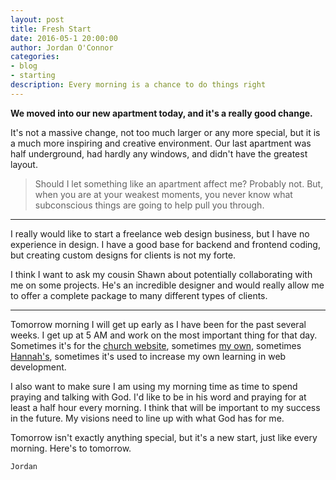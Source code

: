 ```yaml
---
layout: post
title: Fresh Start
date: 2016-05-1 20:00:00
author: Jordan O'Connor
categories:
- blog
- starting
description: Every morning is a chance to do things right
---
```


**We moved into our new apartment today, and it's a really good change.**

It's not a massive change, not too much larger or any more special, but it is a much more inspiring and creative environment. Our last apartment was half underground, had hardly any windows, and didn't have the greatest layout.

>Should I let something like an apartment affect me? Probably not. But, when you are at your weakest moments, you never know what subconscious things are going to help pull you through.


----------


I really would like to start a freelance web design business, but I have no experience in design. I have a good base for backend and frontend coding, but creating custom designs for clients is not my forte.

I think I want to ask my cousin Shawn about potentially collaborating with me on some projects. He's an incredible designer and would really allow me to offer a complete package to many different types of clients.


----------
Tomorrow morning I will get up early as I have been for the past several weeks. I get up at 5 AM and work on the most important thing for that day. Sometimes it's for the [church website][church], sometimes [my own][mine], sometimes [Hannah's][hannah], sometimes it's used to increase my own learning in web development.

I also want to make sure I am using my morning time as time to spend praying and talking with God. I'd like to be in his word and praying for at least a half hour every morning. I think that will be important to my success in the future. My visions need to line up with what God has for me.

Tomorrow isn't exactly anything special, but it's a new start, just like every morning. Here's to tomorrow.

    Jordan
[church]: http://riverrochester.com
[hannah]: http://thegenuinelife.co
[mine]: http://jordanmoconnor.com